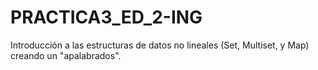 # PRACTICA3_ED_2-ING

Introducción a las estructuras de datos no lineales (Set, Multiset, y Map) creando un "apalabrados".
